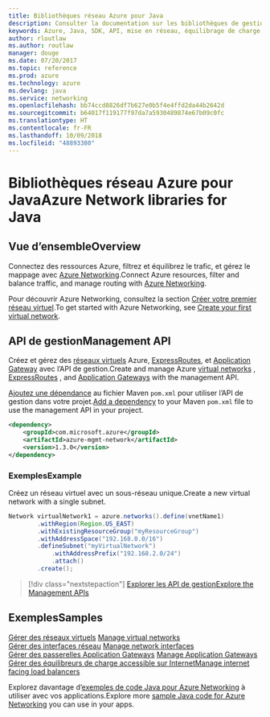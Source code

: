 ```yaml
---
title: Bibliothèques réseau Azure pour Java
description: Consulter la documentation sur les bibliothèques de gestion de réseau Java
keywords: Azure, Java, SDK, API, mise en réseau, équilibrage de charge, réseau virtuel, sous-réseau
author: rloutlaw
ms.author: routlaw
manager: douge
ms.date: 07/20/2017
ms.topic: reference
ms.prod: azure
ms.technology: azure
ms.devlang: java
ms.service: networking
ms.openlocfilehash: bb74ccd8826df7b627e0b5f4e4ffd2da44b2642d
ms.sourcegitcommit: b64017f119177f97da7a5930489874e67b09c0fc
ms.translationtype: HT
ms.contentlocale: fr-FR
ms.lasthandoff: 10/09/2018
ms.locfileid: "48893380"
---
```

# <a name="azure-network-libraries-for-java"></a><span data-ttu-id="33504-104">Bibliothèques réseau Azure pour Java</span><span class="sxs-lookup"><span data-stu-id="33504-104">Azure Network libraries for Java</span></span>

## <a name="overview"></a><span data-ttu-id="33504-105">Vue d’ensemble</span><span class="sxs-lookup"><span data-stu-id="33504-105">Overview</span></span>

<span data-ttu-id="33504-106">Connectez des ressources Azure, filtrez et équilibrez le trafic, et gérez le mappage avec [Azure Networking](/azure/networking/networking-overview).</span><span class="sxs-lookup"><span data-stu-id="33504-106">Connect Azure resources, filter and balance traffic, and manage routing with [Azure Networking](/azure/networking/networking-overview).</span></span>

<span data-ttu-id="33504-107">Pour découvrir Azure Networking, consultez la section [Créer votre premier réseau virtuel](/azure/virtual-network/virtual-network-get-started-vnet-subnet).</span><span class="sxs-lookup"><span data-stu-id="33504-107">To get started with Azure Networking, see [Create your first virtual network](/azure/virtual-network/virtual-network-get-started-vnet-subnet).</span></span>

## <a name="management-api"></a><span data-ttu-id="33504-108">API de gestion</span><span class="sxs-lookup"><span data-stu-id="33504-108">Management API</span></span>

<span data-ttu-id="33504-109">Créez et gérez des [réseaux virtuels](/azure/virtual-network/virtual-networks-overview) Azure, [ExpressRoutes](/azure/expressroute/), et [Application Gateway](/azure/application-gateway/) avec l’API de gestion.</span><span class="sxs-lookup"><span data-stu-id="33504-109">Create and manage Azure [virtual networks](/azure/virtual-network/virtual-networks-overview) , [ExpressRoutes](/azure/expressroute/) , and [Application Gateways](/azure/application-gateway/) with the management API.</span></span>

<span data-ttu-id="33504-110">[Ajoutez une dépendance](https://maven.apache.org/guides/getting-started/index.html#How_do_I_use_external_dependencies) au fichier Maven `pom.xml` pour utiliser l’API de gestion dans votre projet.</span><span class="sxs-lookup"><span data-stu-id="33504-110">[Add a dependency](https://maven.apache.org/guides/getting-started/index.html#How_do_I_use_external_dependencies) to your Maven `pom.xml` file to use the management API in your project.</span></span>  

```XML
<dependency>
    <groupId>com.microsoft.azure</groupId>
    <artifactId>azure-mgmt-network</artifactId>
    <version>1.3.0</version>
</dependency>
```   

### <a name="example"></a><span data-ttu-id="33504-111">Exemples</span><span class="sxs-lookup"><span data-stu-id="33504-111">Example</span></span>

<span data-ttu-id="33504-112">Créez un réseau virtuel avec un sous-réseau unique.</span><span class="sxs-lookup"><span data-stu-id="33504-112">Create a new virtual network with a single subnet.</span></span>

```java
Network virtualNetwork1 = azure.networks().define(vnetName1)
        .withRegion(Region.US_EAST)
        .withExistingResourceGroup("myResourceGroup")
        .withAddressSpace("192.168.0.0/16")
        .defineSubnet("myVirtualNetwork")
            .withAddressPrefix("192.168.2.0/24")
            .attach()
        .create();
```

> [!div class="nextstepaction"]
> [<span data-ttu-id="33504-113">Explorer les API de gestion</span><span class="sxs-lookup"><span data-stu-id="33504-113">Explore the Management APIs</span></span>](/java/api/overview/azure/networking/management)

## <a name="samples"></a><span data-ttu-id="33504-114">Exemples</span><span class="sxs-lookup"><span data-stu-id="33504-114">Samples</span></span>

<span data-ttu-id="33504-115">[Gérer des réseaux virtuels](https://github.com/Azure-Samples/network-java-manage-virtual-network) </span><span class="sxs-lookup"><span data-stu-id="33504-115">[Manage virtual networks](https://github.com/Azure-Samples/network-java-manage-virtual-network) </span></span>  
<span data-ttu-id="33504-116">[Gérer des interfaces réseau](https://github.com/Azure-Samples/network-java-manage-network-interface) </span><span class="sxs-lookup"><span data-stu-id="33504-116">[Manage network interfaces](https://github.com/Azure-Samples/network-java-manage-network-interface) </span></span>  
<span data-ttu-id="33504-117">[Gérer des passerelles Application Gateways](https://github.com/Azure-Samples/application-gateway-java-manage-simple-application-gateways) </span><span class="sxs-lookup"><span data-stu-id="33504-117">[Manage Application Gateways](https://github.com/Azure-Samples/application-gateway-java-manage-simple-application-gateways) </span></span>  
[<span data-ttu-id="33504-118">Gérer des équilibreurs de charge accessible sur Internet</span><span class="sxs-lookup"><span data-stu-id="33504-118">Manage internet facing load balancers</span></span>](https://github.com/Azure-Samples/network-java-manage-internet-facing-load-balancers)   

<span data-ttu-id="33504-119">Explorez davantage d’[exemples de code Java pour Azure Networking](https://azure.microsoft.com/resources/samples/?platform=java&term=network) à utiliser avec vos applications.</span><span class="sxs-lookup"><span data-stu-id="33504-119">Explore more [sample Java code for Azure Networking](https://azure.microsoft.com/resources/samples/?platform=java&term=network) you can use in your apps.</span></span>
